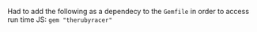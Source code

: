 Had to add the following as a dependecy to the `Gemfile` in order to access run time JS: `gem "therubyracer"`
